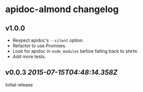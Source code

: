 # apidoc-almond changelog

## v1.0.0

* Respect apidoc's `--silent` option.
* Refactor to use Promises.
* Look for apidoc in `node_modules` before falling back to `$PATH`.
* Add more tests.

## v0.0.3 _2015-07-15T04:48:14.358Z_

Initial release
